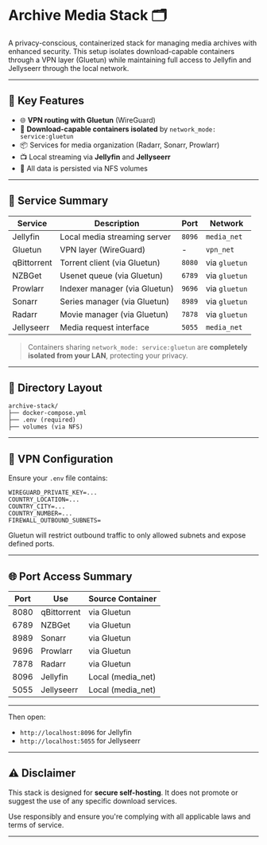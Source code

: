 # Archive Media Stack 🗂️

A privacy-conscious, containerized stack for managing media archives with enhanced security. This setup isolates download-capable containers through a VPN layer (Gluetun) while maintaining full access to Jellyfin and Jellyseerr through the local network.

---

## 🔐 Key Features

- 🌐 **VPN routing with Gluetun** (WireGuard)
- 🔄 **Download-capable containers isolated** by `network_mode: service:gluetun`
- 📦 Services for media organization (Radarr, Sonarr, Prowlarr)
- 📺 Local streaming via **Jellyfin** and **Jellyseerr**
- 🧱 All data is persisted via NFS volumes

---

## 🧰 Service Summary

| Service        | Description                               | Port       | Network        |
|----------------|-------------------------------------------|------------|----------------|
| Jellyfin       | Local media streaming server              | `8096`     | `media_net`    |
| Gluetun        | VPN layer (WireGuard)                     | -          | `vpn_net`      |
| qBittorrent    | Torrent client (via Gluetun)              | `8080`     | via `gluetun`  |
| NZBGet         | Usenet queue (via Gluetun)                | `6789`     | via `gluetun`  |
| Prowlarr       | Indexer manager (via Gluetun)             | `9696`     | via `gluetun`  |
| Sonarr         | Series manager (via Gluetun)              | `8989`     | via `gluetun`  |
| Radarr         | Movie manager (via Gluetun)               | `7878`     | via `gluetun`  |
| Jellyseerr     | Media request interface                   | `5055`     | `media_net`    |

> Containers sharing `network_mode: service:gluetun` are **completely isolated from your LAN**, protecting your privacy.

---

## 📁 Directory Layout
```
archive-stack/
├── docker-compose.yml
├── .env (required)
├── volumes (via NFS)
```

---

## 🔐 VPN Configuration
Ensure your `.env` file contains:

```env
WIREGUARD_PRIVATE_KEY=...
COUNTRY_LOCATION=...
COUNTRY_CITY=...
COUNTRY_NUMBER=...
FIREWALL_OUTBOUND_SUBNETS=
```

Gluetun will restrict outbound traffic to only allowed subnets and expose defined ports.

---

## 🌐 Port Access Summary
| Port | Use           | Source Container |
|------|---------------|------------------|
| 8080 | qBittorrent   | via Gluetun      |
| 6789 | NZBGet        | via Gluetun      |
| 8989 | Sonarr        | via Gluetun      |
| 9696 | Prowlarr      | via Gluetun      |
| 7878 | Radarr        | via Gluetun      |
| 8096 | Jellyfin      | Local (media_net)|
| 5055 | Jellyseerr    | Local (media_net)|

---

Then open:
- `http://localhost:8096` for Jellyfin
- `http://localhost:5055` for Jellyseerr

---

## ⚠️ Disclaimer
This stack is designed for **secure self-hosting**. It does not promote or suggest the use of any specific download services.

Use responsibly and ensure you're complying with all applicable laws and terms of service.

---
